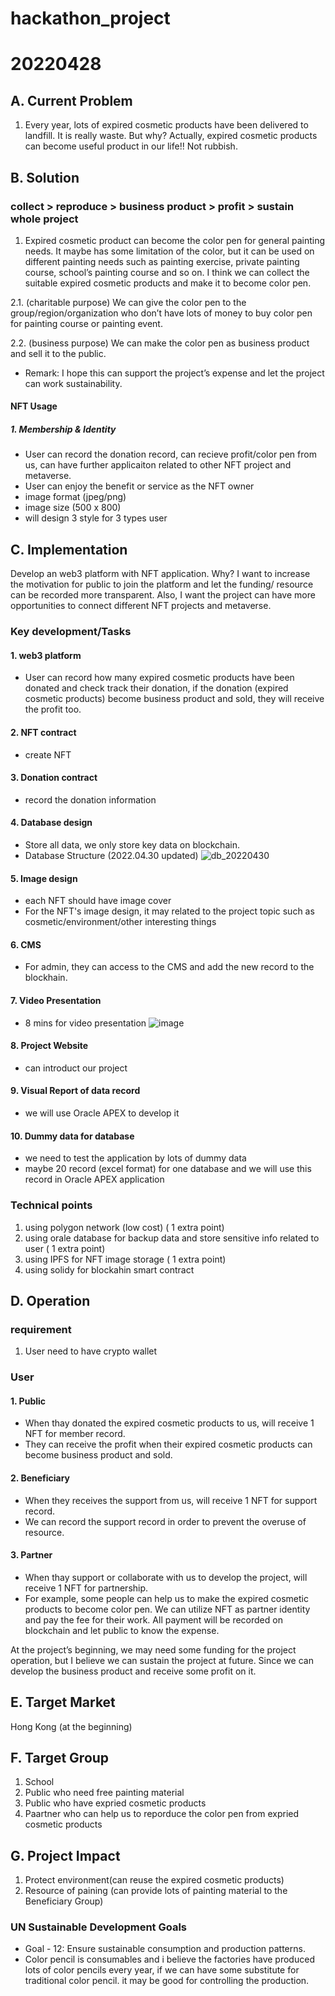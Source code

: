 # hackathon_project
# 20220428

## A. Current Problem
1. Every year, lots of expired cosmetic products have been delivered to landfill. It is really waste. But why?
Actually, expired cosmetic products can become useful product in our life!! Not rubbish.

## B. Solution
### collect > reproduce > business product > profit > sustain whole project
1. Expired cosmetic product can become the color pen for general painting needs.
It maybe has some limitation of the color, but it can be used on different painting needs such as painting exercise, private painting course, school’s painting course and so on.
I think we can collect the suitable expired cosmetic products and make it to become color pen.

2.1. (charitable purpose) We can give the color pen to the group/region/organization who don’t have lots of money to buy color pen for painting course or painting event.

2.2. (business purpose) We can make the color pen as business product and sell it to the public. 
* Remark: I hope this can support the project’s expense and let the project can work sustainability.  

#### NFT Usage
##### 1. Membership & Identity
* User can record the donation record, can recieve profit/color pen from us, can have further applicaiton related to other NFT project and metaverse.
* User can enjoy the benefit or service as the NFT owner
* image format (jpeg/png)
* image size (500 x 800)
* will design 3 style for 3 types user 



## C. Implementation
Develop an web3 platform with NFT application. 
Why?
I want to increase the motivation for public to join the platform and let the funding/ resource can be recorded more transparent. 
Also, I want the project can have more opportunities to connect different NFT projects and metaverse.

### Key development/Tasks
#### 1. web3 platform 
* User can record how many expired cosmetic products have been donated and check track their donation, 
if the donation (expired cosmetic products) become business product and sold, 
they will receive the profit too. 

#### 2. NFT contract
* create NFT

#### 3. Donation contract
* record the donation information

#### 4. Database design
* Store all data, we only store key data on blockchain.
* Database Structure (2022.04.30 updated)
![db_20220430](https://user-images.githubusercontent.com/41377418/166092027-1cc50bed-7bd6-4b10-bdd3-802076f9e11f.png)

#### 5. Image design
* each NFT should have image cover
* For the NFT's image design, it may related to the project topic such as  cosmetic/environment/other interesting things
 
#### 6. CMS
* For admin, they can access to the CMS and add the new record to the blockhain.

#### 7. Video Presentation
* 8 mins for video presentation
![image](https://user-images.githubusercontent.com/41377418/166092220-90607dc5-bfae-4df8-b6cc-df6b177249c9.png)

#### 8. Project Website
* can introduct our project

#### 9. Visual Report of data record
* we will use Oracle APEX to develop it

#### 10. Dummy data for database
* we need to test the application by lots of dummy data
* maybe 20 record (excel format) for one database and we will use this record in Oracle APEX application

### Technical points
1. using polygon network (low cost) ( 1 extra point)
2. using orale database for backup data and store sensitive info related to user ( 1 extra point)
3. using IPFS for NFT image storage ( 1 extra point) 
4. using solidy for blockahin smart contract

## D. Operation
### requirement
1. User need to have crypto wallet

### User
#### 1.	Public 
* When thay donated the expired cosmetic products to us, will receive 1 NFT for member record. 
* They can receive the profit when their expired cosmetic products can become business product and sold.
#### 2.	Beneficiary 
* When they receives the support from us, will receive 1 NFT for support record.
* We can record the support record in order to prevent the overuse of resource.
#### 3.	Partner 
* When thay support or collaborate with us to develop the project, will receive 1 NFT for partnership.
* For example, some people can help us to make the expired cosmetic products to become color pen. We can utilize NFT as partner identity and pay the fee for their work. All payment will be recorded on blockchain and let public to know the expense.

At the project’s beginning, we may need some funding for the project operation, but I believe we can sustain the project at future. 
Since we can develop the business product and receive some profit on it.
 
## E. Target Market
Hong Kong (at the beginning)

## F. Target Group
1. School
2. Public who need free painting material 
3. Public who have expried cosmetic products
4. Paartner who can help us to reporduce the color pen from expried cosmetic products
 
## G. Project Impact
1. Protect environment(can reuse the expired cosmetic products)
2. Resource of paining (can provide lots of painting material to the Beneficiary Group)
 
###  UN Sustainable Development Goals
* Goal - 12: Ensure sustainable consumption and production patterns.
* Color pencil is consumables and i believe the factories have produced lots of color pencils every year, if we can have some substitute for traditional color pencil. it may be good for controlling the production.


